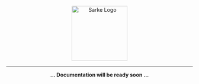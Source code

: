 <p align="center">
 <img width="150" src="https://github.com/insolite-dev/sarke-web/assets/59066341/4d5f6092-9703-42f9-af64-7c2784fb1075" alt="Sarke Logo">
</p>

---

<p align="center">
  <b>
     ... Documentation will be ready soon ...
  </b>
</p>
